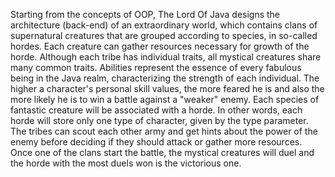 Starting from the concepts of OOP, The Lord Of Java designs the architecture (back-end) of an extraordinary world, which contains clans of supernatural creatures that are grouped according to species, in so-called hordes. Each creature can gather resources necessary for growth of the horde.
Although each tribe has individual traits, all mystical creatures share many common traits. Abilities represent the essence of every fabulous being in the Java realm, characterizing the strength of each individual. The higher a character's personal skill values, the more feared he is and also the more likely he is to win a battle against a "weaker" enemy. Each species of fantastic creature will be associated with a horde. In other words, each horde will store only one type of character, given by the type parameter.
The tribes can scout each other army and get hints about the power of the enemy before deciding if they should attack or gather more resources. Once one of the clans start the battle, the mystical creatures will duel and the horde with the most duels won is the victorious one.


